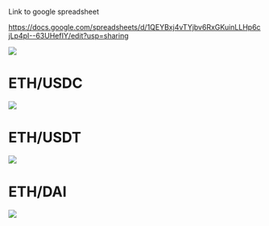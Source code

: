 Link to google spreadsheet

https://docs.google.com/spreadsheets/d/1QEYBxj4vTYjbv6RxGKuinLLHp6cjLp4pI--63UHefIY/edit?usp=sharing

![](https://cdn.discordapp.com/attachments/933692654678581298/942148239451385936/Summary.png)

# ETH/USDC
![](https://media.discordapp.net/attachments/933692654678581298/942148333533794354/eth-usdc.png)

# ETH/USDT
![](https://cdn.discordapp.com/attachments/933692654678581298/942148395861164072/eth-usdt.png)

# ETH/DAI
![](https://cdn.discordapp.com/attachments/933692654678581298/942148447413354577/eth-dai.png)
